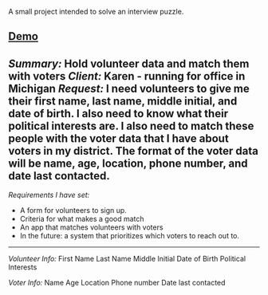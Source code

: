 A small project intended to solve an interview puzzle.

[Demo](https://youtu.be/nDNxPzRm_Qs)
---
_Summary:_ Hold volunteer data and match them with voters
_Client:_ Karen - running for office in Michigan
_Request:_ I need volunteers to give me their first name, last name, middle initial, and date of birth. I also need to know what their political interests are. I also need to match these people with the voter data that I have about voters in my district. The format of the voter data will be name, age, location, phone number, and date last contacted.
---
_Requirements I have set:_
* A form for volunteers to sign up.
* Criteria for what makes a good match
* An app that matches volunteers with voters
* In the future: a system that prioritizes which voters to reach out to.
---
_Volunteer Info:_
First Name
Last Name
Middle Initial
Date of Birth
Political Interests

_Voter Info:_
Name
Age
Location
Phone number
Date last contacted
